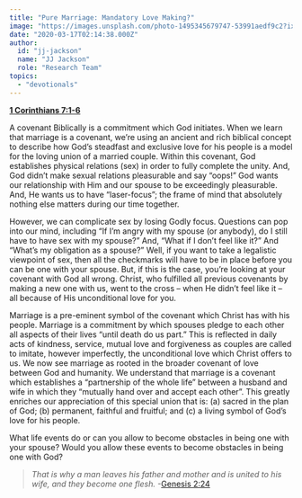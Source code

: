 ```yaml
---
title: "Pure Marriage: Mandatory Love Making?"
image: "https://images.unsplash.com/photo-1495345679747-53991aedf9c2?ixlib=rb-1.2.1&q=85&fm=jpg&crop=entropy&cs=srgb&ixid=eyJhcHBfaWQiOjk2NjF9"
date: "2020-03-17T02:14:38.000Z"
author:
  id: "jj-jackson"
  name: "JJ Jackson"
  role: "Research Team"
topics:
  - "devotionals"
---
```

[**1 Corinthians 7:1-6**][week5]

A covenant Biblically is a commitment which God initiates.  When we learn that marriage is a covenant, we’re using an ancient and rich biblical concept to describe how God’s steadfast and exclusive love for his people is a model for the loving union of a married couple. Within this covenant, God establishes physical relations (sex) in order to fully complete the unity.  And, God didn’t make sexual relations pleasurable and say “oops!”  God wants our relationship with Him and our spouse to be exceedingly pleasurable.  And, He wants us to have “laser-focus”; the frame of mind that absolutely nothing else matters during our time together.

However, we can complicate sex by losing Godly focus.  Questions can pop into our mind, including “If I’m angry with my spouse (or anybody), do I still have to have sex with my spouse?”  And, “What if I don’t feel like it?”  And “What’s my obligation as a spouse?”  Well, if you want to take a legalistic viewpoint of sex, then all the checkmarks will have to be in place before you can be one with your spouse.  But, if this is the case, you’re looking at your covenant with God all wrong.  Christ, who fulfilled all previous covenants by making a new one with us, went to the cross – when He didn’t feel like it – all because of His unconditional love for you.

Marriage is a pre-eminent symbol of the covenant which Christ has with his people. Marriage is a commitment by which spouses pledge to each other all aspects of their lives “until death do us part.”  This is reflected in daily acts of kindness, service, mutual love and forgiveness as couples are called to imitate, however imperfectly, the unconditional love which Christ offers to us.  We now see marriage as rooted in the broader covenant of love between God and humanity.  We understand that marriage is a covenant which establishes a “partnership of the whole life” between a husband and wife in which they “mutually hand over and accept each other”.  This greatly enriches our appreciation of this special union that is: (a) sacred in the plan of God; (b) permanent, faithful and fruitful; and (c) a living symbol of God’s love for his people.

What life events do or can you allow to become obstacles in being one with your spouse?  Would you allow these events to become obstacles in being one with God?

> _That is why a man leaves his father and mother and is united to his wife, and they become one flesh._ -[Genesis 2:24][gen2]

[week5]: https://www.bible.com/111/1co.7.1-6
[gen2]: https://www.bible.com/111/gen.2.24
